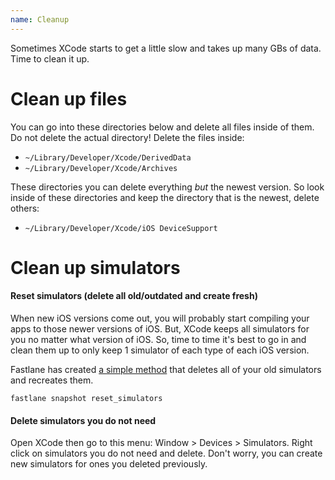 ```yaml
---
name: Cleanup
---
```


Sometimes XCode starts to get a little slow and takes up many GBs of data. Time to clean it up.

# Clean up files

You can go into these directories below and delete all files inside of them. Do not delete the actual directory! Delete the files inside:

* `~/Library/Developer/Xcode/DerivedData`
* `~/Library/Developer/Xcode/Archives`

These directories you can delete everything *but* the newest version. So look inside of these directories and keep the directory that is the newest, delete others:

* `~/Library/Developer/Xcode/iOS DeviceSupport`

# Clean up simulators

#### Reset simulators (delete all old/outdated and create fresh)

When new iOS versions come out, you will probably start compiling your apps to those newer versions of iOS. But, XCode keeps all simulators for you no matter what version of iOS. So, time to time it's best to go in and clean them up to only keep 1 simulator of each type of each iOS version.

Fastlane has created [a simple method](https://github.com/fastlane/fastlane/tree/master/snapshot#completely-reset-all-simulators) that deletes all of your old simulators and recreates them.

```
fastlane snapshot reset_simulators
```

#### Delete simulators you do not need

Open XCode then go to this menu: Window > Devices > Simulators. Right click on simulators you do not need and delete. Don't worry, you can create new simulators for ones you deleted previously. 

